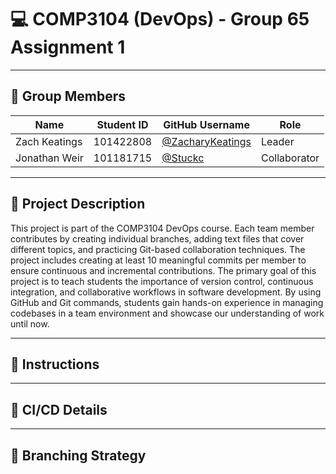 # 💻 COMP3104 (DevOps) - Group 65 Assignment 1

---

## 👥 Group Members

| Name           | Student ID | GitHub Username                               | Role |
| -------------- | ---------- | --------------------------------------------- | ---- |
| Zach Keatings  | 101422808  | [@ZacharyKeatings](https://github.com/ZacharyKeatings) | Leader |
| Jonathan Weir  | 101181715  | [@Stuckc](https://github.com/Stuckc) | Collaborator |
---

## 📝 Project Description

This project is part of the COMP3104 DevOps course. Each team member contributes by creating individual branches, adding text files that cover different topics, and practicing Git-based collaboration techniques. The project includes creating at least 10 meaningful commits per member to ensure continuous and incremental contributions.
The primary goal of this project is to teach students the importance of version control, continuous integration, and collaborative workflows in software development. By using GitHub and Git commands, students gain hands-on experience in managing codebases in a team environment and showcase our understanding of work until now.


---

## 📜 Instructions



---

## 🚀 CI/CD Details



---

## 🌲 Branching Strategy



